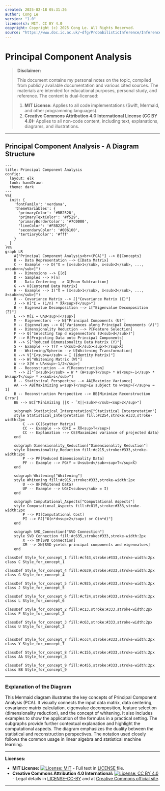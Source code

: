 ```yaml
---
created: 2025-02-18 05:31:26
author: Cong Le
version: "1.0"
license(s): MIT, CC BY 4.0
copyright: Copyright (c) 2025 Cong Le. All Rights Reserved.
source: "https://www.doc.ic.ac.uk/~dfg/ProbabilisticInference/InferenceAndMachineLearningNotes.pdf"
---
```




# Principal Component Analysis
> **Disclaimer:**
>
> This document contains my personal notes on the topic,
> compiled from publicly available documentation and various cited sources.
> The materials are intended for educational purposes, personal study, and reference.
> The content is dual-licensed:
> 1. **MIT License:** Applies to all code implementations (Swift, Mermaid, and other programming languages).
> 2. **Creative Commons Attribution 4.0 International License (CC BY 4.0):** Applies to all non-code content, including text, explanations, diagrams, and illustrations.
---


## Principal Component Analysis - A Diagram Structure



```mermaid
---
title: Principal Component Analysis
config:
  layout: elk
  look: handDrawn
  theme: dark
---
%%{
  init: {
    'fontFamily': 'verdana',
    'themeVariables': {
      'primaryColor': '#BB2528',
      'primaryTextColor': '#f529',
      'primaryBorderColor': '#7C0000',
      'lineColor': '#F8B229',
      'secondaryColor': '#006100',
      'tertiaryColor': '#fff'
    }
  }
}%%
graph LR
    A["Principal Component Analysis<br>(PCA)"] --> B{Concepts}
    B -- Data Representation --> C[Data Matrix]
    C -- Example --> D("X = [x<sub>1</sub>, x<sub>2</sub>, ..., x<sub>n</sub>]")
    D -- Dimensions --> E[d]
    D -- Samples --> F[n]
    B -- Data Centering --> G[Mean Subtraction]
    G --> H[Centered Data Matrix]
    H -- Example --> I("X̄ = [x̄<sub>1</sub>, x̄<sub>2</sub>, ..., x̄<sub>n</sub>]")
    B -- Covariance Matrix --> J["Covariance Matrix (Σ)"]
    J --> K["Σ = (1/n) * X̄X̄<sup>T</sup>"]
    B -- Eigenvalue Decomposition --> L["Eigenvalue Decomposition (Σ)"]
    L --> M[Σ = UΛU<sup>T</sup>]
    M -- Eigenvectors --> N["Principal Components (U)"]
    M -- Eigenvalues --> O["Variances along Principal Components (Λ)"]
    B -- Dimensionality Reduction --> P[Feature Selection]
    P --> Q["Selecting top d eigenvectors (U<sub>d</sub>)"]
    P --> R[Projecting Data onto Principal Components]
    R --> S["Reduced Dimensionality Data Matrix (Y)"]
    S -- Example --> T(Y = U<sub>d</sub><sup>T</sup>X̄)
    B -- Whitening/Spherin --> U[Whitening Transformation]
    U --> V["Σ<sub>w</sub> = I (Identity Matrix)"]
    U --> W["Whitening Matrix (W)"]
    W --> X[W = UΛ<sup>-1/2</sup>]
    B -- Reconstruction --> Y[Reconstruction]
    Y --> Z["˜x<sub>i</sub> = W * (W<sup>T</sup> * W)<sup>-1</sup> * W<sup>T</sup> * x<sub>i</sub>"]
    B -- Statistical Perspective --> AA[Maximize Variance]
    AA --> AB[Maximizing w<sup>T</sup>Σw subject to w<sup>T</sup>w = 1]
    B -- Reconstruction Perspective --> BB[Minimize Reconstruction Error]
    BB --> BC["Minimizing ||X - ˜X||<sub>F</sub><sup>2</sup>"]

    subgraph Statistical_Interpretation["Statistical Interpretation"]
    style Statistical_Interpretation fill:#c254,stroke:#333,stroke-width:2px
        C --> CC(Scatter Matrix)
        CC -- Example --> CD(Σ = X̄X̄<sup>T</sup>)
        CC -- Explanation --> CE(Maximizes variance of projected data)
    end

    subgraph Dimensionality_Reduction["Dimensionality Reduction"]
    style Dimensionality_Reduction fill:#c215,stroke:#333,stroke-width:2px
        P --> PF[Reduced Dimensionality Data]
        PF -- Example --> PG(Y = U<sub>d</sub><sup>T</sup>X̄)
    end

    subgraph Whitening["Whitening"]
    style Whitening fill:#c915,stroke:#333,stroke-width:2px
        U --> UF(Whitened Data)
        UF -- Example --> UG(Σ<sub>w</sub> = I)
    end
  
    subgraph Computational_Aspects["Computational Aspects"]
    style Computational_Aspects fill:#c815,stroke:#333,stroke-width:2px
        P --> PI[Computational Cost]
        PI --> PJ["O(n*d<sup>2</sup>) or O(n*d)"]
    end
    
    subgraph SVD_Connection["SVD Connection"]
    style SVD_Connection fill:#c635,stroke:#333,stroke-width:2px
        X --> XM[SVD Connection]
        XM --> XN[SVD yields principal components and eigenvalues]
    end

classDef Style_for_concept_1 fill:#cf43,stroke:#333,stroke-width:2px
class C Style_for_concept_1

classDef Style_for_concept_4 fill:#c639,stroke:#333,stroke-width:2px
class G Style_for_concept_4

classDef Style_for_concept_5 fill:#c925,stroke:#333,stroke-width:2px
class J Style_for_concept_5

classDef Style_for_concept_6 fill:#cf24,stroke:#333,stroke-width:2px
class L Style_for_concept_6

classDef Style_for_concept_2 fill:#c13,stroke:#333,stroke-width:2px
class P Style_for_concept_2

classDef Style_for_concept_3 fill:#c63,stroke:#333,stroke-width:2px
class U Style_for_concept_3


classDef Style_for_concept_7 fill:#ccc4,stroke:#333,stroke-width:2px
class Y Style_for_concept_7

classDef Style_for_concept_8 fill:#c155,stroke:#333,stroke-width:2px
class AA Style_for_concept_8

classDef Style_for_concept_9 fill:#c455,stroke:#333,stroke-width:2px
class BB Style_for_concept_9

```


---


### Explanation of the Diagram

This Mermaid diagram illustrates the key concepts of Principal Component Analysis (PCA).  It visually connects the input data matrix, data centering, covariance matrix calculation, eigenvalue decomposition, feature selection (dimensionality reduction), and the concept of whitening. It also includes examples to show the application of the formulas in a practical setting.  The subgraphs provide further contextual explanation and highlight the computational aspects. The diagram emphasizes the duality between the statistical and reconstruction perspectives.  The notation used closely follows the common usage in linear algebra and statistical machine learning.




---
**Licenses:**

- **MIT License:**  [![License: MIT](https://img.shields.io/badge/License-MIT-yellow.svg)](LICENSE) - Full text in [LICENSE](LICENSE) file.
- **Creative Commons Attribution 4.0 International:** [![License: CC BY 4.0](https://licensebuttons.net/l/by/4.0/88x31.png)](LICENSE-CC-BY) - Legal details in [LICENSE-CC-BY](LICENSE-CC-BY) and at [Creative Commons official site](http://creativecommons.org/licenses/by/4.0/).

---